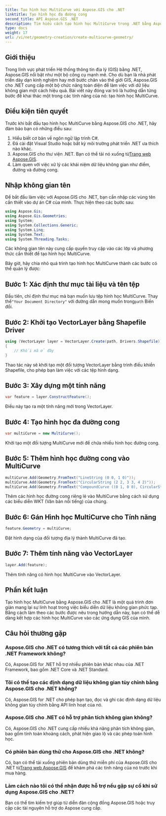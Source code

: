 ```yaml
---
title: Tạo hình học MultiCurve với Aspose.GIS cho .NET
linktitle: Tạo hình học đa đường cong
second_title: API Aspose.GIS .NET
description: Tìm hiểu cách tạo hình học MultiCurve trong .NET bằng Aspose.GIS để biểu diễn và phân tích dữ liệu không gian hiệu quả.
type: docs
weight: 17
url: /vi/net/geometry-creation/create-multicurve-geometry/
---
```

## Giới thiệu
Trong lĩnh vực phát triển Hệ thống thông tin địa lý (GIS) bằng .NET, Aspose.GIS nổi bật như một bộ công cụ mạnh mẽ. Cho dù bạn là nhà phát triển dày dạn kinh nghiệm hay mới bước chân vào thế giới GIS, Aspose.GIS cho .NET cung cấp một bộ chức năng toàn diện để làm việc với dữ liệu không gian một cách hiệu quả. Bài viết này đóng vai trò là hướng dẫn từng bước để khai thác một trong các tính năng của nó: tạo hình học MultiCurve.
## Điều kiện tiên quyết
Trước khi bắt đầu tạo hình học MultiCurve bằng Aspose.GIS cho .NET, hãy đảm bảo bạn có những điều sau:
1. Hiểu biết cơ bản về ngôn ngữ lập trình C#.
2. Đã cài đặt Visual Studio hoặc bất kỳ môi trường phát triển .NET ưa thích nào khác.
3.  Aspose.GIS cho thư viện .NET. Bạn có thể tải nó xuống từ[Trang web Aspose.GIS](https://releases.aspose.com/gis/net/).
4. Làm quen với việc xử lý các khái niệm dữ liệu không gian như điểm, đường và đường cong.

## Nhập không gian tên
Để bắt đầu làm việc với Aspose.GIS cho .NET, bạn cần nhập các vùng tên cần thiết vào dự án C# của mình. Thực hiện theo các bước sau:

```csharp
using Aspose.Gis;
using Aspose.Gis.Geometries;
using System;
using System.Collections.Generic;
using System.Linq;
using System.Text;
using System.Threading.Tasks;
```
Các không gian tên này cung cấp quyền truy cập vào các lớp và phương thức cần thiết để tạo hình học MultiCurve.

Bây giờ, hãy chia nhỏ quá trình tạo hình học MultiCurve thành các bước có thể quản lý được:
## Bước 1: Xác định thư mục tài liệu và tên tệp
 Đầu tiên, chỉ định thư mục mà bạn muốn lưu tệp hình học MultiCurve. Thay thế`"Your Document Directory"` với đường dẫn mong muốn trong`path` Biến đổi.
## Bước 2: Khởi tạo VectorLayer bằng Shapefile Driver
```csharp
using (VectorLayer layer = VectorLayer.Create(path, Drivers.Shapefile))
{
    // Khối mã ở đây
}
```
Thao tác này sẽ khởi tạo một đối tượng VectorLayer bằng trình điều khiển Shapefile, cho phép bạn làm việc với các tệp hình dạng.
## Bước 3: Xây dựng một tính năng
```csharp
var feature = layer.ConstructFeature();
```
Điều này tạo ra một tính năng mới trong VectorLayer.
## Bước 4: Tạo hình học đa đường cong
```csharp
var multiCurve = new MultiCurve();
```
Khởi tạo một đối tượng MultiCurve mới để chứa nhiều hình học đường cong.
## Bước 5: Thêm hình học đường cong vào MultiCurve
```csharp
multiCurve.Add(Geometry.FromText("LineString (0 0, 1 0)"));
multiCurve.Add(Geometry.FromText("CircularString (2 2, 3 3, 4 2)"));
multiCurve.Add(Geometry.FromText("CompoundCurve ((0 1, 0 0), CircularString (0 0, 3 3, 6 0))"));
```
Thêm các hình học đường cong riêng lẻ vào MultiCurve bằng cách sử dụng các biểu diễn WKT (Văn bản nổi tiếng) của chúng.
## Bước 6: Gán Hình học MultiCurve cho Tính năng
```csharp
feature.Geometry = multiCurve;
```
Đặt hình dạng của đối tượng địa lý thành MultiCurve đã tạo.
## Bước 7: Thêm tính năng vào VectorLayer
```csharp
layer.Add(feature);
```
Thêm tính năng có hình học MultiCurve vào VectorLayer.

## Phần kết luận
Tạo hình học MultiCurve bằng Aspose.GIS cho .NET là một quá trình đơn giản mang lại sự linh hoạt trong việc biểu diễn dữ liệu không gian phức tạp. Bằng cách làm theo các bước được nêu trong hướng dẫn này, bạn có thể dễ dàng kết hợp các hình học MultiCurve vào các ứng dụng GIS của mình.
## Câu hỏi thường gặp
### Aspose.GIS cho .NET có tương thích với tất cả các phiên bản .NET Framework không?
Có, Aspose.GIS for .NET hỗ trợ nhiều phiên bản khác nhau của .NET Framework, bao gồm .NET Core và .NET Standard.
### Tôi có thể tạo các định dạng dữ liệu không gian tùy chỉnh bằng Aspose.GIS cho .NET không?
Có, Aspose.GIS for .NET cho phép bạn tạo, đọc và ghi các định dạng dữ liệu không gian tùy chỉnh bằng API linh hoạt của nó.
### Aspose.GIS cho .NET có hỗ trợ phân tích không gian không?
Có, Aspose.GIS cho .NET cung cấp nhiều khả năng phân tích không gian, bao gồm tính toán khoảng cách, phát hiện giao lộ và các phép toán hình học.
### Có phiên bản dùng thử cho Aspose.GIS cho .NET không?
Có, bạn có thể tải xuống phiên bản dùng thử miễn phí của Aspose.GIS cho .NET từ[Trang web Aspose.GIS](https://releases.aspose.com/gis/net/) để khám phá các tính năng của nó trước khi mua hàng.
### Làm cách nào tôi có thể nhận được hỗ trợ nếu gặp sự cố khi sử dụng Aspose.GIS cho .NET?
Bạn có thể tìm kiếm trợ giúp từ diễn đàn cộng đồng Aspose.GIS hoặc truy cập các tài nguyên hỗ trợ do Aspose cung cấp.